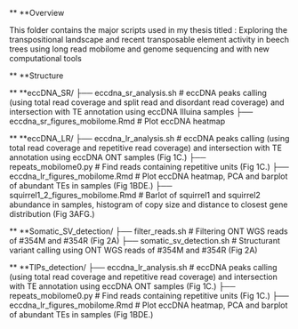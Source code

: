 ** **Overview

This folder contains the major scripts used in my thesis titled : 
Exploring the transpositional landscape and recent transposable element activity in beech trees using long read mobilome and genome sequencing  and with new computational tools

** **Structure

** **eccDNA_SR/
  ├── eccdna_sr_analysis.sh     # eccDNA peaks calling (using total read coverage and split read and disordant read coverage) and intersection with TE annotation using eccDNA Illuina samples
  ├── eccdna_sr_figures_mobilome.Rmd    # Plot eccDNA heatmap 


** **eccDNA_LR/
  ├── eccdna_lr_analysis.sh     # eccDNA peaks calling (using total read coverage and repetitive read coverage) and intersection with TE annotation using eccDNA ONT samples (Fig 1C.)
    ├── repeats_mobilome0.py    # Find reads containing repetitive units (Fig 1C.)
  ├── eccdna_lr_figures_mobilome.Rmd    # Plot eccDNA heatmap, PCA and barplot of abundant TEs in samples (Fig 1BDE.)
  ├── squirrel1_2_figures_mobilome.Rmd    # Barlot of squirrel1 and squirrel2 abundance in samples, histogram of copy size and distance to closest gene distribution (Fig 3AFG.)


** **Somatic_SV_detection/
  ├── filter_reads.sh     # Filtering ONT WGS reads of #354M and #354R (Fig 2A)
  ├── somatic_sv_detection.sh   # Structurant variant calling using ONT WGS reads of #354M and #354R (Fig 2A)


** **TIPs_detection/
  ├── eccdna_lr_analysis.sh     # eccDNA peaks calling (using total read coverage and repetitive read coverage) and intersection with TE annotation using eccDNA ONT samples (Fig 1C.)
    ├── repeats_mobilome0.py    # Find reads containing repetitive units (Fig 1C.)
  ├── eccdna_lr_figures_mobilome.Rmd    # Plot eccDNA heatmap, PCA and barplot of abundant TEs in samples (Fig 1BDE.)
